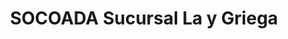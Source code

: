 ---
title: "SOCOADA Sucursal La y Griega"
url: /caborca-la-y-griega/socoada-sucursal-la-y-griega/
shop: hardware
---